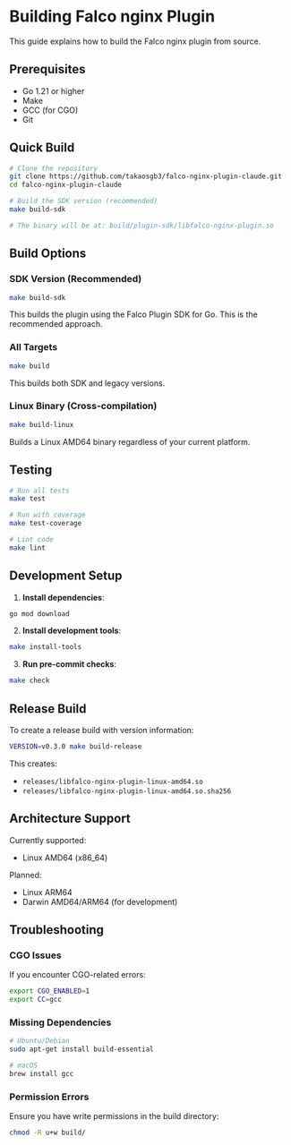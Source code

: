# Building Falco nginx Plugin

This guide explains how to build the Falco nginx plugin from source.

## Prerequisites

- Go 1.21 or higher
- Make
- GCC (for CGO)
- Git

## Quick Build

```bash
# Clone the repository
git clone https://github.com/takaosgb3/falco-nginx-plugin-claude.git
cd falco-nginx-plugin-claude

# Build the SDK version (recommended)
make build-sdk

# The binary will be at: build/plugin-sdk/libfalco-nginx-plugin.so
```

## Build Options

### SDK Version (Recommended)
```bash
make build-sdk
```

This builds the plugin using the Falco Plugin SDK for Go. This is the recommended approach.

### All Targets
```bash
make build
```

This builds both SDK and legacy versions.

### Linux Binary (Cross-compilation)
```bash
make build-linux
```

Builds a Linux AMD64 binary regardless of your current platform.

## Testing

```bash
# Run all tests
make test

# Run with coverage
make test-coverage

# Lint code
make lint
```

## Development Setup

1. **Install dependencies**:
```bash
go mod download
```

2. **Install development tools**:
```bash
make install-tools
```

3. **Run pre-commit checks**:
```bash
make check
```

## Release Build

To create a release build with version information:

```bash
VERSION=v0.3.0 make build-release
```

This creates:
- `releases/libfalco-nginx-plugin-linux-amd64.so`
- `releases/libfalco-nginx-plugin-linux-amd64.so.sha256`

## Architecture Support

Currently supported:
- Linux AMD64 (x86_64)

Planned:
- Linux ARM64
- Darwin AMD64/ARM64 (for development)

## Troubleshooting

### CGO Issues
If you encounter CGO-related errors:
```bash
export CGO_ENABLED=1
export CC=gcc
```

### Missing Dependencies
```bash
# Ubuntu/Debian
sudo apt-get install build-essential

# macOS
brew install gcc
```

### Permission Errors
Ensure you have write permissions in the build directory:
```bash
chmod -R u+w build/
```
